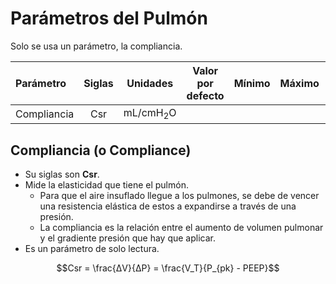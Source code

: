 # Parámetros del Pulmón

Solo se usa un parámetro, la compliancia.

| Parámetro | Siglas | Unidades | Valor por defecto | Mínimo | Máximo | Incremento ±∆ |
| :- | :-: | :-: | :-: | :-: | :-: | :-: |
| Compliancia | Csr | mL/cmH$_2$O |  |  |  |  |

## Compliancia (o Compliance)

- Su siglas son **Csr**.
- Mide la elasticidad que tiene el pulmón.
    - Para que el aire insuflado llegue a los pulmones, se debe de vencer una resistencia elástica de estos a expandirse a través de una presión.
    - La compliancia es la relación entre el aumento de volumen pulmonar y el gradiente presión que hay que aplicar.
- Es un parámetro de solo lectura.

$$Csr = \frac{ΔV}{ΔP} = \frac{V_T}{P_{pk} - PEEP}$$
